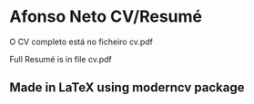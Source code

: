 # Afonso Neto CV/Resumé

O CV completo está no ficheiro cv.pdf

Full Resumé is in file cv.pdf

## Made in LaTeX using moderncv package
